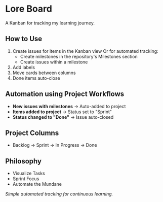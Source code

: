 # Lore Board

A Kanban for tracking my learning journey.

## How to Use

1. Create issues for items in the Kanban view
   Or for automated tracking:
   - Create milestones in the repository's Milestones section
   - Create issues within a milestone
2. Add labels
3. Move cards between columns
4. Done items auto-close

## Automation using Project Workflows

- **New issues with milestones** → Auto-added to project
- **Items added to project** → Status set to "Sprint"
- **Status changed to "Done"** → Issue auto-closed

## Project Columns

- Backlog → Sprint → In Progress → Done

## Philosophy

- Visualize Tasks
- Sprint Focus
- Automate the Mundane

*Simple automated tracking for continuous learning.*
